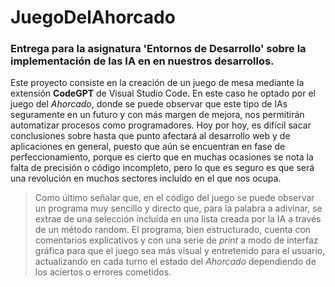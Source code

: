 # JuegoDelAhorcado
### Entrega para la asignatura 'Entornos de Desarrollo' sobre la implementación de las IA en en nuestros desarrollos.  
Este proyecto consiste en la creación de un juego de mesa mediante la extensión **CodeGPT** de Visual Studio Code. En este caso he optado por el juego del *Ahorcado*, donde se puede observar que este tipo de IAs seguramente en un futuro y con más margen de mejora, nos permitirán automatizar procesos como programadores. Hoy por hoy, es difícil sacar conclusiones sobre hasta que punto afectará al desarrollo web y de aplicaciones en general, puesto que aún se encuentran en fase de perfeccionamiento, porque es cierto que en muchas ocasiones se nota la falta de precisión o código incompleto, pero lo que es seguro es que será una revolución en muchos sectores incluído en el que nos ocupa. 

> Como último señalar que, en el código del juego se puede observar un programa muy sencillo y directo que, para la palabra a adivinar, se extrae de una selección incluída en una lista creada por la IA a través de un método random. El programa, bien estructurado, cuenta con comentarios explicativos y con una serie de *print* a modo de interfaz gráfica para que el juego sea más visual y entretenido para el usuario, actualizando en cada turno el estado del *Ahorcado* dependiendo de los aciertos o errores cometidos.
